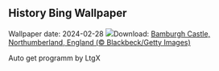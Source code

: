 ## History Bing Wallpaper
Wallpaper date: 2024-02-28
![](https://www.bing.com/th?id=OHR.BamburghCastleUK_EN-IN2760491461_UHD.jpg&w=1000)Download: [Bamburgh Castle, Northumberland, England (© Blackbeck/Getty Images)](https://www.bing.com/th?id=OHR.BamburghCastleUK_EN-IN2760491461_UHD.jpg)

Auto get programm by LtgX
